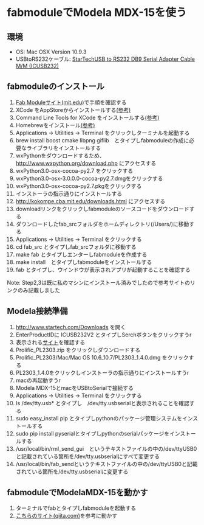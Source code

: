 fabmoduleでModela MDX-15を使う
==============================

環境
----
 * OS: Mac OSX Version 10.9.3
 * USBtoRS232ケーブル: [StarTechUSB to RS232 DB9 Serial Adapter Cable M/M (ICUSB232)](http://www.amazon.com/StarTech-RS232-Serial-Adapter-Cable/dp/B000067SNB/ref=sr_1_16?s=electronics&ie=UTF8&qid=1401599135&sr=1-16&keywords=star+tech+serial)


fabmoduleのインストール
-----------------------
1. [Fab Moduleサイト(mit.edu)](http://kokompe.cba.mit.edu/downloads.html)で手順を確認する
2. XCode をAppStoreからインストールする[(参考)](https://itunes.apple.com/jp/app/xcode/id497799835?mt=12)
3. Command Line Tools for XCode をインストールする[(参考)](http://qiita.com/3yatsu/items/47470091277d46f3fde2)
4. Homebrewをインストール[(参考)](http://qiita.com/b4b4r07/items/6efebc2f3d1cbbd393fc)
5. Applications -> Utilities -> Terminal をクリックしターミナルを起動する
6. brew install boost cmake libpng giflib　とタイプしfabmoduleの作成に必要なライブラリをインストールする
7. wxPythonをダウンロードするため、http://www.wxpython.org/download.php にアクセスする
8. wxPython3.0-osx-cocoa-py2.7 をクリックする
9. wxPython3.0-osx-3.0.0.0-cocoa-py2.7.dmgをクリックする
10. wxPython3.0-osx-cocoa-py2.7.pkgをクリックする
11. インストーラの指示通りにインストールする
12. http://kokompe.cba.mit.edu/downloads.html にアクセスする
13. downloadリンクをクリックしfabmoduleのソースコードをダウンロードする
14. ダウンロードしたfab_srcフォルダをホームディレクトリ(/Users/<your home>)に移動する
15. Applications -> Utilities -> Terminal をクリックする
16. cd fab_src とタイプしfab_srcフォルダに移動する
17. make fab とタイプしエンターしfabmoduleを作成する
18. make install　とタイプしfabmoduleをインストールする
19. fab とタイプし、ウインドウが表示されアプリが起動することを確認する


Note: Step2,3は既に私のマシンにインストール済みでしたので参考サイトのリンクのみ記載しました

Modela接続準備
--------------
1. http://www.startech.com/Downloads を開く
2. EnterProductIDに ICUSB232V2 とタイプしSerchボタンをクリックすうr
3. 表示される[サイト](http://www.startech.com/Cards-Adapters/Serial-Cards-Adapters/USB-to-RS232-Serial-Adapter-Cable~ICUSB232V2#dnlds)を確認する
4. Prolific_PL2303.zip をクリックしダウンロードする
5. Prolific_PL2303/Mac/Mac OS 10.6_10.7/PL2303_1.4.0.dmg をクリックする
6. PL2303_1.4.0をクリックしインストーラの指示通りにインストールすうr
7. macの再起動すうr
8. Modela MDX-15とmacをUSBtoSerialで接続する
9. Applications -> Utilities -> Terminal をクリックする
10. ls /dev/tty.usb* とタイプし　/dev/tty.usbserialと表示されることを確認する
11. sudo easy_install pip とタイプしpythonのパッケージ管理システムをインストールする
12. sudo pip install pyserialとタイプしpythonのserialパッケージをインストールする
13. /usr/local/bin/rml_send_gui　というテキストファイルの中の/dev/ttyUSB0と記載されている箇所を/dev/tty.usbserialにすべて変更する
14. /usr/local/bin/fab_sendというテキストファイルの中の/dev/ttyUSB0と記載されている箇所を/dev/tty.usbserialに変更する
 
fabmoduleでModelaMDX-15を動かす
-------------------------------
1. ターミナルでfabとタイプしfabmoduleを起動する
2. [こちらのサイト(qiita.com)](http://qiita.com/mio_k/items/231fec28b5491345e469)を参考に動かす
 
